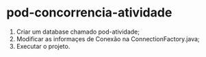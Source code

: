 # pod-concorrencia-atividade

1. Criar um database chamado pod-atividade;
2. Modificar as informaçes de Conexão na ConnectionFactory.java;
3. Executar o projeto.
